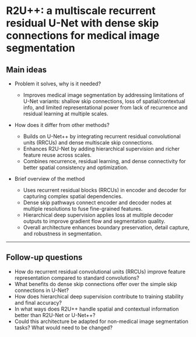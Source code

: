 # R2U++: a multiscale recurrent residual U-Net with dense skip connections for medical image segmentation

## Main ideas

- Problem it solves, why is it needed?  
  - Improves medical image segmentation by addressing limitations of U-Net variants: shallow skip connections, loss of spatial/contextual info, and limited representational power from lack of recurrence and residual learning at multiple scales.

- How does it differ from other methods?  
  - Builds on U-Net++ by integrating recurrent residual convolutional units (RRCUs) and dense multiscale skip connections.  
  - Enhances R2U-Net by adding hierarchical supervision and richer feature reuse across scales.  
  - Combines recurrence, residual learning, and dense connectivity for better spatial consistency and optimization.

- Brief overview of the method  
  - Uses recurrent residual blocks (RRCUs) in encoder and decoder for capturing complex spatial dependencies.  
  - Dense skip pathways connect encoder and decoder nodes at multiple resolutions to fuse fine-grained features.  
  - Hierarchical deep supervision applies loss at multiple decoder outputs to improve gradient flow and segmentation quality.  
  - Overall architecture enhances boundary preservation, detail capture, and robustness in segmentation.

---

## Follow-up questions

- How do recurrent residual convolutional units (RRCUs) improve feature representation compared to standard convolutions?  
- What benefits do dense skip connections offer over the simple skip connections in U-Net?  
- How does hierarchical deep supervision contribute to training stability and final accuracy?  
- In what ways does R2U++ handle spatial and contextual information better than R2U-Net or U-Net++?  
- Could this architecture be adapted for non-medical image segmentation tasks? What would need to be changed?
